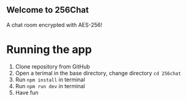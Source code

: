 ## Welcome to 256Chat
A chat room encrypted with AES-256! 

# Running the app
1. Clone repository from GitHub
2. Open a terimal in the base directory, change directory `cd 256chat`
3. Run `npm install` in terminal
4. Run `npm run dev` in terminal
5. Have fun
